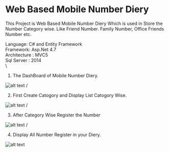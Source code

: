 # Web Based Mobile Number Diery
This Project is Web Based Mobile Number Diery Which is used in Store the Number Category wise. Like Friend Number. Family Number, Office Friends Number etc.

Language: C# and Entity Framework \
Framework: Asp.Net 4.7  \
Architecture : MVC5   \
Sql Server : 2014   
\
1. The DashBoard of Mobile Number Diery. 

![alt text](https://github.com/kirankoshtigits/Web-Based-Mobile-Number-Diery/blob/ph-pages/Dashboard.png)   /

2. First Create Catogory and Display List Catogory Wise. 

![alt text](https://github.com/kirankoshtigits/Web-Based-Mobile-Number-Diery/blob/ph-pages/Category.png)   /

3. After Category Wise Register the Number

![alt text](https://github.com/kirankoshtigits/Web-Based-Mobile-Number-Diery/blob/ph-pages/Regi_Number.png)   /

4. Display All Number Register in your Diery.

![alt text](https://github.com/kirankoshtigits/Web-Based-Mobile-Number-Diery/blob/ph-pages/NumberList.png)   
